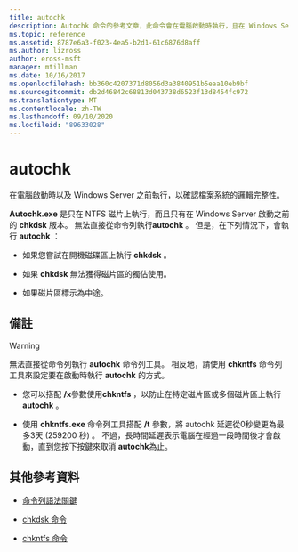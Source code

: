 ```yaml
---
title: autochk
description: Autochk 命令的參考文章，此命令會在電腦啟動時執行，且在 Windows Server 開始驗證檔案系統的邏輯完整性之前執行。
ms.topic: reference
ms.assetid: 8787e6a3-f023-4ea5-b2d1-61c6876d8aff
ms.author: lizross
author: eross-msft
manager: mtillman
ms.date: 10/16/2017
ms.openlocfilehash: bb360c4207371d8056d3a3840951b5eaa10eb9bf
ms.sourcegitcommit: db2d46842c68813d043738d6523f13d8454fc972
ms.translationtype: MT
ms.contentlocale: zh-TW
ms.lasthandoff: 09/10/2020
ms.locfileid: "89633028"
---
```

# <a name="autochk"></a>autochk

在電腦啟動時以及 Windows Server 之前執行，以確認檔案系統的邏輯完整性。

**Autochk.exe** 是只在 NTFS 磁片上執行，而且只有在 Windows Server 啟動之前的 **chkdsk** 版本。 無法直接從命令列執行**autochk** 。 但是，在下列情況下，會執行 **autochk** ：

- 如果您嘗試在開機磁碟區上執行 **chkdsk** 。

- 如果 **chkdsk** 無法獲得磁片區的獨佔使用。

- 如果磁片區標示為中途。

## <a name="remarks"></a>備註

> [!WARNING]
> 無法直接從命令列執行 **autochk** 命令列工具。 相反地，請使用 **chkntfs** 命令列工具來設定要在啟動時執行 **autochk** 的方式。
>
> - 您可以搭配 **/x**參數使用**chkntfs** ，以防止在特定磁片區或多個磁片區上執行**autochk** 。
>
> - 使用 **chkntfs.exe** 命令列工具搭配 **/t** 參數，將 autochk 延遲從0秒變更為最多3天 (259200 秒) 。 不過，長時間延遲表示電腦在經過一段時間後才會啟動，直到您按下按鍵來取消 **autochk**為止。

## <a name="additional-references"></a>其他參考資料

- [命令列語法關鍵](command-line-syntax-key.md)

- [chkdsk 命令](chkdsk.md)

- [chkntfs 命令](chkntfs.md)
